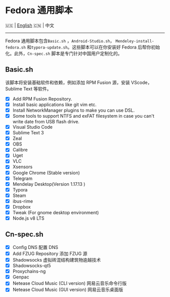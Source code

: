 # Fedora 通用脚本

:us: | [English](https://github.com/Triple-R/FCS/blob/master/README.md) :cn: | 中文
***

Fedora 通用脚本包含`Basic.sh` ，`Android-Studio.sh`， `Mendeley-install-fedora.sh` 和`typora-update.sh`。这些脚本可以在你安装好 Fedora 后帮你初始化。此外，`Cn-spec.sh` 脚本是专门针对中国用户定制化的。

## Basic.sh

该脚本将安装基础软件和依赖，例如添加 RPM Fusion 源，安装 VScode，Sublime Text 等软件。

- [x] Add RPM Fusion Repository.
- [x] Install basic applications like git vim etc.
- [x] Install NetworkManager plugins to make you can use DSL.
- [x] Some tools to support NTFS and exFAT filesystem in case you can't write date from USB flash drive.
- [x] Visual Studio Code
- [x] Sublime Text 3
- [x] Zeal
- [x] OBS
- [x] Calibre
- [x] Uget
- [x] VLC
- [x] Xsensors
- [x] Google Chrome (Stable version)
- [x] Telegram
- [x] Mendelay Desktop(Version 1.17.13 )
- [x] Typora
- [x] Steam
- [x] ibus-rime 
- [x] Dropbox 
- [x] Tweak (For gnome desktop environment)
- [x] Node.js v8 LTS

## Cn-spec.sh

- [x] Config DNS  配置 DNS
- [x] Add FZUG Repository 添加 FZUG 源
- [x] Shadowsocks  虚拟砖混结构建筑物逾越技术
- [x] Shadowsocks-qt5
- [x] Proxychains-ng 
- [x] Genpac
- [x] Netease Cloud Music (CLI version)  网易云音乐命令行版
- [x] Netease Cloud Music (GUI version) 网易云音乐桌面版